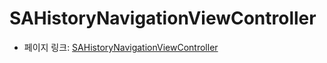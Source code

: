  # SAHistoryNavigationViewController

 - 페이지 링크: [SAHistoryNavigationViewController](https://github.com/szk-atmosphere/SAHistoryNavigationViewController)
